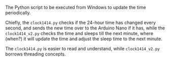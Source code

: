 The Python script to be executed from Windows to update the time periodically.

Chiefly, the `clock1414.py` checks if the 24-hour time has changed every second, and sends the new time over to the Arduino Nano if it has, while the `clock1414_v2.py` checks the time and sleeps till the next minute, where (when?) it will update the time and adjust the sleep time to the next minute.

The `clock1414.py` is easier to read and understand, while `clock1414_v2.py` borrows threading concepts.
